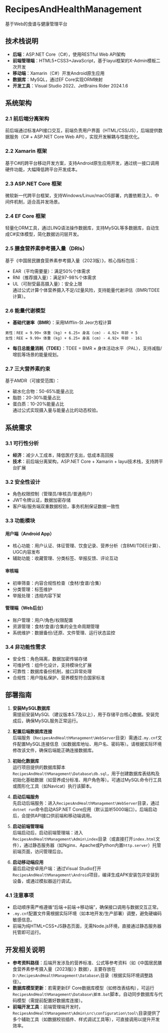 # RecipesAndHealthManagement

基于Web的食谱与健康管理平台

## 技术栈说明
- **后端**：ASP.NET Core（C#），使用RESTful Web API架构
- **前端管理端**：HTML5+CSS3+JavaScript，基于layui框架的X-Admin模板二次开发
- **移动端**：Xamarin（C#）开发Android原生应用
- **数据库**：MySQL，通过EF Core实现ORM映射
- **开发工具**：Visual Studio 2022、JetBrains Rider 2024.1.6

## 系统架构
### 2.1 前后端分离架构
前后端通过标准API接口交互，前端负责用户界面（HTML/CSS/JS），后端提供数据服务（C# + ASP.NET Core Web API），实现开发解耦与性能优化。

### 2.2 Xamarin 框架
基于C#的跨平台移动开发方案，支持Android原生应用开发，通过统一接口调用硬件功能，大幅降低跨平台开发成本。

### 2.3 ASP.NET Core 框架
微软新一代跨平台框架，支持Windows/Linux/macOS部署，内置依赖注入、中间件机制，适合高并发场景。

### 2.4 EF Core 框架
轻量化ORM工具，通过LINQ语法操作数据库，支持MySQL等多数据库，自动生成C#实体模型，简化数据访问层开发。

### 2.5 膳食营养素参考摄入量（DRIs）
基于《中国居民膳食营养素参考摄入量（2023版）》，核心指标包括：
- EAR（平均需要量）：满足50%个体需求
- RNI（推荐摄入量）：满足97-98%个体需求
- UL（可耐受最高摄入量）：安全上限  
  通过公式计算个体营养摄入不足/过量风险，支持能量代谢评估（BMR/TDEE计算）。

### 2.6 能量代谢模型
- **基础代谢率（BMR）**：采用Mifflin-St Jeor方程计算
```
男性：REE = 9.99× 体重 (kg) + 6.25× 身高 (cm) - 4.92× 年龄 + 5
女性：REE = 9.99× 体重 (kg) + 6.25× 身高 (cm) - 4.92× 年龄 - 161
```
- **每日总能量消耗（TDEE）**：TDEE = BMR × 身体活动水平（PAL），支持减脂/增肌等场景的能量规划。

### 2.7 三大营养素约束
基于AMDR（可接受范围）：
- 碳水化合物：50-65%能量占比
- 脂肪：20-30%能量占比
- 蛋白质：10-20%能量占比  
  通过公式实现摄入量与能量占比的动态校验。

## 系统需求
### 3.1 可行性分析
- **经济**：减少人工成本，降低医疗支出，低成本高回报
- **技术**：前后端分离架构，ASP.NET Core + Xamarin + layui技术栈，支持跨平台扩展

### 3.2 安全性设计
- 角色权限控制（管理员/审核员/普通用户）
- JWT令牌认证，数据加密存储
- 客户端/服务端双重数据校验，事务机制保证数据一致性

### 3.3 功能模块
#### 用户端（Android App）
- 核心功能：用户认证、体征管理、饮食记录、营养分析（含BMI/TDEE计算）、UGC内容发布
- 辅助功能：收藏管理、分类标签、举报反馈、评论互动

#### 审核端
- 初审筛查：内容合规性检查（食材/食谱/合集）
- 分类管理：标签维护
- 举报处理：违规内容下架

#### 管理端（Web后台）
- 账户管理：用户/角色/权限配置
- 资源管理：食材/食谱/合集的全生命周期管理
- 系统维护：数据备份/还原、文件管理、运行状态监控

### 3.4 非功能性需求
- 安全性：角色隔离，数据加密传输存储
- 可维护性：组件化设计，支持模块化扩展
- 可靠性：数据库备份机制，接口异常处理
- 合规性：用户隐私保护，营养模型符合国家标准

## 部署指南
1. **安装MySQL数据库**  
   需提前安装MySQL（建议版本5.7及以上），用于存储平台核心数据。安装完成后，确保MySQL服务正常运行。

2. **配置后端数据库连接**  
   后端服务（`RecipesAndHealthManagement\WebServer`目录）需通过`.my.cnf`文件配置MySQL连接信息（如数据库地址、用户名、密码等）。请根据实际环境修改该文件，确保后端能正确连接数据库。

3. **初始化数据库**  
   运行项目提供的数据库脚本`RecipesAndHealthManagement\Database\db.sql`，用于创建数据库表结构及初始化基础数据（如营养成分标准、用户角色等）。可通过MySQL命令行工具或图形化工具（如Navicat）执行该脚本。

4. **启动后端服务**  
   先启动后端服务：进入`RecipesAndHealthManagement\WebServer`目录，通过`dotnet run`命令启动ASP.NET Core应用（默认监听5000端口）。后端启动后，会提供API接口供前端和移动端调用。

5. **启动前端管理端**  
   后端启动后，启动前端管理端：进入`RecipesAndHealthManagement\Admin\index`目录（或直接打开`index.html`文件），通过静态服务器（如Nginx、Apache或Python内置`http.server`）托管前端页面，访问管理后台。

6. **启动移动端应用**  
   最后启动安卓用户端：通过Visual Studio打开`RecipesAndHealthManagement\Android`项目，编译生成APK安装包并安装到设备，或通过模拟器运行调试。

### 4.1 注意事项
- 启动顺序需严格遵循“后端→前端→移动端”，确保接口调用与数据交互正常。
- `.my.cnf`配置文件需根据实际环境（如本地开发/生产部署）调整，避免硬编码敏感信息。
- 前端为纯HTML+CSS+JS静态页面，无需Node.js环境，直接通过静态服务器托管即可运行。

## 开发相关说明
- **参考资料路径**：后端开发涉及的营养标准、公式等参考资料（如《中国居民膳食营养素参考摄入量（2023版）》数据），主要存放在`D:\RecipesAndHealthManagement\Database\`目录（根据实际环境调整路径）。
- **数据库模型更新**：若需更新EF Core数据库模型（如修改表结构），可运行`RecipesAndHealthManagement\Database\脚本.bat`脚本，自动同步数据库与代码模型（需提前配置好数据库连接）。
- **前端开发工具**：前端管理端开发时，`RecipesAndHealthManagement\Admin\src\configuration\tool\`目录提供了多个辅助工具（如数据校验插件、样式调试工具等），可直接调用以提升开发效率。  